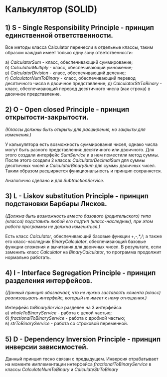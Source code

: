 # Калькулятор (SOLID)

## 1) S - Single Responsibility Principle - принцип единственной ответственности.
Все методы класса Calculator перенесли в отдельные классы, таким образом каждый имеет только одну
зону ответственности:

а) *CalculatorSum* - класс, обеспечивающий суммирование;  
б) *CalculatorMultiply* - класс, обеспечивающий умножение;  
в) *CalculatorDivision* - класс, обеспечивающий деление;  
г) *CalculatorNumToBinary* - класс, обеспечивающий перевод десятичного числа в двоичное представление;
д) *CalculatorStrToBinary* - класс, обеспечивающий перевод десятичного числа (как строка) в двоичное представление.

## 2) O - Open closed Principle - принцип открытости-закрытости. 
*(Классы должны быть открыты для расширения, но закрыты для изменения.)*

У калькулятора есть возможность суммирования чисел, однако числа могут быть разного представления: десятичного или 
двоичного. Для этого создали интерфейс *SumService* и в нем поместили метод суммы. После этого создали 2 класса:
*CalculatorDecimalSum* для суммы десятичных чисел и *CalculatorBinarySum* для суммы двоичных чисел. Таким образом 
расширяется функциональность и принцип сохраняется. 

Аналогично сделано и для *SubtractionService*. 

## 3) L - Liskov substitution Principle - принцип подстановки Барбары Лисков.
*(Должна быть возможность вместо базового (родительского) типа (класса) подставить любой его подтип (класс-наследник), 
при этом работа программы не должна измениться.)*

Есть класс *Calculator*, обеспечивающий базовые функции +,-,*,/; а также его 
класс-наследник *BinaryCalculator*, обеспечивающий базовые функции сложения и вычитания для
двоичных чисел. В результате, если заменить класс *Calculator* на *BinaryCalculator*, то программа продолжит
нормально работать.

## 4) I -  Interface Segregation Principle - принцип разделения интерфейсов. 
*(Данный принцип обозначает, что не нужно заставлять клиента (класс) реализовывать интерфейс, 
который не имеет к нему отношения.)*

Интерфейс *toBinaryService* разделен на 3 интерфейса:  
а) *wholeToBinaryService* - работа с целой частью;  
б) *fractionalToBinaryService* - работа с дробной частью;  
в) *strToBinaryService* - работа со строковой переменной. 

## 5) D - Dependency Inversion Principle - принцип инверсии зависимостей.

Данный принцип тесно связан с предыдущем. Инверсия отрабатывает на моменте имплементации
интерфейса *fractionalToBinaryService* в классы *CalculateNumToBinary* и *CalculateStrToBinary*